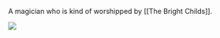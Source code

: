 A magician who is kind of worshipped by [[The Bright Childs]].

![](https://discussingfilm.net/wp-content/uploads/2019/08/189c9712-3d91-4f60-a153-07e1d0a9bc59.jpeg)
